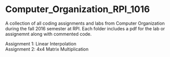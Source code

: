 # Computer_Organization_RPI_1016
A collection of all coding assignments and labs from Computer Organization during the fall 2016 semester at RPI. Each folder includes a pdf for the lab or assignemnt along with commented code. <br />

Assignment 1: Linear Interpolation<br />
Assignment 2: 4x4 Matrix Multiplication<br />
